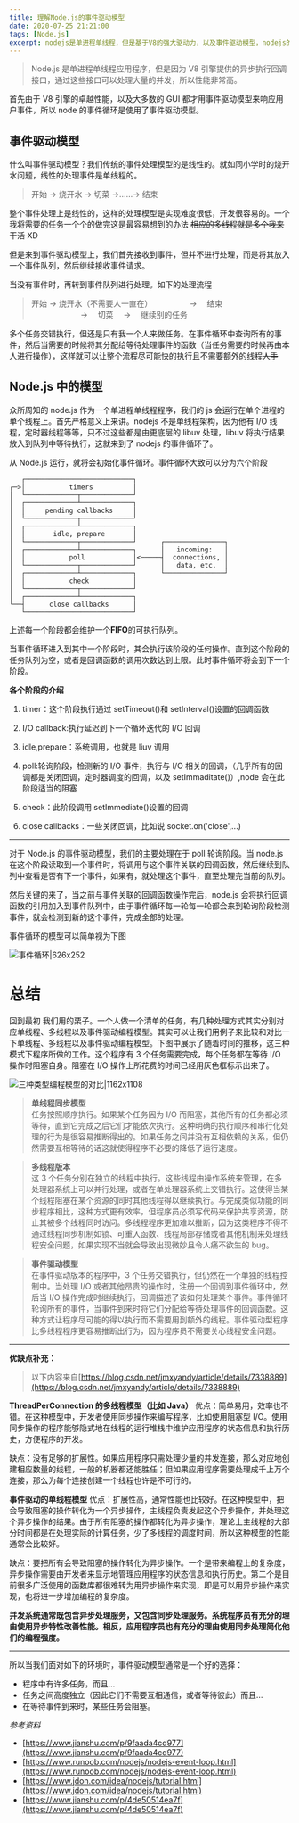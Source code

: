 ```yaml
---
title: 理解Node.js的事件驱动模型
date: 2020-07-25 21:21:00
tags: [Node.js]
excerpt: nodejs是单进程单线程，但是基于V8的强大驱动力，以及事件驱动模型，nodejs的性能非常高，简单来理解下nodejs的事件驱动模型
---
```

> Node.js 是单进程单线程应用程序，但是因为 V8 引擎提供的异步执行回调接口，通过这些接口可以处理大量的并发，所以性能非常高。

首先由于 V8 引擎的卓越性能，以及大多数的 GUI 都才用事件驱动模型来响应用户事件，所以 node 的事件循环是使用了事件驱动模型。

## 事件驱动模型

什么叫事件驱动模型？我们传统的事件处理模型的是线性的。就如同小学时的烧开水问题，线性的处理事件是单线程的。

> 开始 → 烧开水 → 切菜 →……→ 结束

整个事件处理上是线性的，这样的处理模型是实现难度很低，开发很容易的。一个我将需要的任务一个个的做完这是最容易想到的办法 ~~相应的多线程就是多个我来干活 XD~~

但是来到事件驱动模型上，我们首先接收到事件，但并不进行处理，而是将其放入一个事件队列，然后继续接收事件请求。

当没有事件时，再转到事件队列进行处理。如下的处理流程

> 开始 → 烧开水（不需要人一直在）　　　　　 → 　结束<br/>
> 　　　　　　 → 　切菜　 → 　继续别的任务

多个任务交错执行，但还是只有我一个人来做任务。在事件循环中查询所有的事件，然后当需要的时候将其分配给等待处理事件的函数（当任务需要的时候再由本人进行操作），这样就可以让整个流程尽可能快的执行且不需要额外的线程~~人手~~

## Node.js 中的模型

众所周知的 node.js 作为一个单进程单线程程序，我们的 js 会运行在单个进程的单个线程上。首先严格意义上来讲。nodejs 不是单线程架构，因为他有 I/O 线程，定时器线程等等，只不过这些都是由更底层的 libuv 处理，libuv 将执行结果放入到队列中等待执行，这就来到了 nodejs 的事件循环了。

从 Node.js 运行，就将会初始化事件循环。事件循环大致可以分为六个阶段

```
   ┌───────────────────────────┐
┌─>│           timers          │
│  └─────────────┬─────────────┘
│  ┌─────────────┴─────────────┐
│  │     pending callbacks     │
│  └─────────────┬─────────────┘
│  ┌─────────────┴─────────────┐
│  │       idle, prepare       │
│  └─────────────┬─────────────┘      ┌───────────────┐
│  ┌─────────────┴─────────────┐      │   incoming:   │
│  │           poll            │<─────┤  connections, │
│  └─────────────┬─────────────┘      │   data, etc.  │
│  ┌─────────────┴─────────────┐      └───────────────┘
│  │           check           │
│  └─────────────┬─────────────┘
│  ┌─────────────┴─────────────┐
└──┤      close callbacks      │
   └───────────────────────────┘
```

上述每一个阶段都会维护一个**FIFO**的可执行队列。

当事件循环进入到其中一个阶段时，其会执行该阶段的任何操作。直到这个阶段的任务队列为空，或者是回调函数的调用次数达到上限。此时事件循环将会到下一个阶段。

**各个阶段的介绍**

1. timer：这个阶段执行通过 setTimeout()和 setInterval()设置的回调函数

2. I/O callback:执行延迟到下一个循环迭代的 I/O 回调

3. idle,prepare：系统调用，也就是 liuv 调用

4. poll:轮询阶段，检测新的 I/O 事件，执行与 I/O 相关的回调，（几乎所有的回调都是关闭回调，定时器调度的回调，以及 setImmaditate()）,node 会在此阶段适当的阻塞

5. check：此阶段调用 setImmediate()设置的回调

6. close callbacks：一些关闭回调，比如说 socket.on('close',...)

---

对于 Node.js 的事件驱动模型，我们的主要处理在于 poll 轮询阶段。当 node.js 在这个阶段读取到一个事件时，将调用与这个事件关联的回调函数，然后继续到队列中查看是否有下一个事件，如果有，就处理这个事件，直至处理完当前的队列。

然后关键的来了，当之前与事件关联的回调函数操作完后，node.js 会将执行回调函数的引用加入到事件队列中，由于事件循环每一轮每一轮都会来到轮询阶段检测事件，就会检测到新的这个事件，完成全部的处理。

事件循环的模型可以简单视为下图

![事件循环|626x252](https://s3.bmp.ovh/imgs/2022/04/14/d38de0580f5add59.jpg)

# 总结

回到最初 我们用的栗子。一个人做一个清单的任务，有几种处理方式其实分别对应单线程、多线程以及事件驱动编程模型。其实可以让我们用例子来比较和对比一下单线程、多线程以及事件驱动编程模型。下图中展示了随着时间的推移，这三种模式下程序所做的工作。这个程序有 3 个任务需要完成，每个任务都在等待 I/O 操作时阻塞自身。阻塞在 I/O 操作上所花费的时间已经用灰色框标示出来了。

![三种类型编程模型的对比|1162x1108](https://s3.bmp.ovh/imgs/2022/04/14/240157d31ee68634.png)

> **单线程同步模型**<br/>
> 任务按照顺序执行。如果某个任务因为 I/O 而阻塞，其他所有的任务都必须等待，直到它完成之后它们才能依次执行。这种明确的执行顺序和串行化处理的行为是很容易推断得出的。如果任务之间并没有互相依赖的关系，但仍然需要互相等待的话这就使得程序不必要的降低了运行速度。

> **多线程版本**<br/>
> 这 3 个任务分别在独立的线程中执行。这些线程由操作系统来管理，在多处理器系统上可以并行处理，或者在单处理器系统上交错执行。这使得当某个线程阻塞在某个资源的同时其他线程得以继续执行。与完成类似功能的同步程序相比，这种方式更有效率，但程序员必须写代码来保护共享资源，防止其被多个线程同时访问。多线程程序更加难以推断，因为这类程序不得不通过线程同步机制如锁、可重入函数、线程局部存储或者其他机制来处理线程安全问题，如果实现不当就会导致出现微妙且令人痛不欲生的 bug。

> **事件驱动模型**<br/>
> 在事件驱动版本的程序中，3 个任务交错执行，但仍然在一个单独的线程控制中。当处理 I/O 或者其他昂贵的操作时，注册一个回调到事件循环中，然后当 I/O 操作完成时继续执行。回调描述了该如何处理某个事件。事件循环轮询所有的事件，当事件到来时将它们分配给等待处理事件的回调函数。这种方式让程序尽可能的得以执行而不需要用到额外的线程。事件驱动型程序比多线程程序更容易推断出行为，因为程序员不需要关心线程安全问题。

---

**优缺点补充：**

> 以下内容来自[https://blog.csdn.net/jmxyandy/article/details/7338889](https://blog.csdn.net/jmxyandy/article/details/7338889)

**ThreadPerConnection 的多线程模型（比如 Java）**
优点：简单易用，效率也不错。在这种模型中，开发者使用同步操作来编写程序，比如使用阻塞型 I/O。使用同步操作的程序能够隐式地在线程的运行堆栈中维护应用程序的状态信息和执行历史，方便程序的开发。

缺点：没有足够的扩展性。如果应用程序只需处理少量的并发连接，那么对应地创建相应数量的线程，一般的机器都还能胜任；但如果应用程序需要处理成千上万个连接，那么为每个连接创建一个线程也许是不可行的。

**事件驱动的单线程模型**
优点：扩展性高，通常性能也比较好。在这种模型中，把会导致阻塞的操作转化为一个异步操作，主线程负责发起这个异步操作，并处理这个异步操作的结果。由于所有阻塞的操作都转化为异步操作，理论上主线程的大部分时间都是在处理实际的计算任务，少了多线程的调度时间，所以这种模型的性能通常会比较好。

缺点：要把所有会导致阻塞的操作转化为异步操作。一个是带来编程上的复杂度，异步操作需要由开发者来显示地管理应用程序的状态信息和执行历史。第二个是目前很多广泛使用的函数库都很难转为用异步操作来实现，即是可以用异步操作来实现，也将进一步增加编程的复杂度。

**并发系统通常既包含异步处理服务，又包含同步处理服务。系统程序员有充分的理由使用异步特性改善性能。相反，应用程序员也有充分的理由使用同步处理简化他们的编程强度。**

---

所以当我们面对如下的环境时，事件驱动模型通常是一个好的选择：

- 程序中有许多任务，而且…
- 任务之间高度独立（因此它们不需要互相通信，或者等待彼此）而且…
- 在等待事件到来时，某些任务会阻塞。

_参考资料_

- [https://www.jianshu.com/p/9faada4cd977](https://www.jianshu.com/p/9faada4cd977)
- [https://www.runoob.com/nodejs/nodejs-event-loop.html](https://www.runoob.com/nodejs/nodejs-event-loop.html)
- [https://www.jdon.com/idea/nodejs/tutorial.html](https://www.jdon.com/idea/nodejs/tutorial.html)
- [https://www.jianshu.com/p/4de50514ea7f](https://www.jianshu.com/p/4de50514ea7f)
